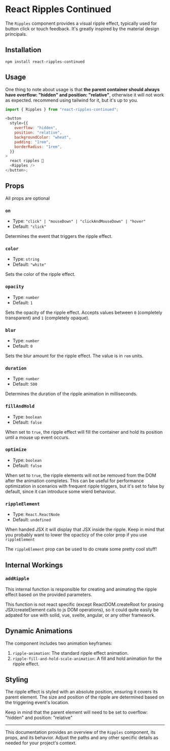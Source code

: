 # React Ripples Continued

The `Ripples` component provides a visual ripple effect, typically used for button click or touch feedback. It's greatly inspired by the material design principals.

## Installation

```
npm install react-ripples-continued
```

## Usage

One thing to note about usage is that **the parent container should always have overflow: "hidden" and position: "relative"**, otherwise it will not work as expected. recommend using tailwind for it, but it's up to you.

```javascript
import { Ripples } from "react-ripples-continued";

<button
  style={{
    overflow: "hidden",
    position: "relative",
    backgroundColor: "wheat",
    padding: "1rem",
    borderRadius: "1rem",
  }}
>
  react ripples 🎉
  <Ripples />
</button>;
```

## Props

All props are optional

### `on`

- Type: `"click" | "mouseDown" | "clickAndMouseDown" | "hover"`
- Default: `"click"`

Determines the event that triggers the ripple effect.

### `color`

- Type: `string`
- Default: `"white"`

Sets the color of the ripple effect.

### `opacity`

- Type: `number`
- Default: `1`

Sets the opacity of the ripple effect. Accepts values between `0` (completely transparent) and `1` (completely opaque).

### `blur`

- Type: `number`
- Default: `0`

Sets the blur amount for the ripple effect. The value is in `rem` units.

### `duration`

- Type: `number`
- Default: `500`

Determines the duration of the ripple animation in milliseconds.

### `fillAndHold`

- Type: `boolean`
- Default: `false`

When set to `true`, the ripple effect will fill the container and hold its position until a mouse up event occurs.

### `optimize`

- Type: `boolean`
- Default: `false`

When set to `true`, the ripple elements will not be removed from the DOM after the animation completes. This can be useful for performance optimization in scenarios with frequent ripple triggers, but it's set to false by default, since it can introduce some wierd behaviour.

### `rippleElement`

- Type: `React.ReactNode`
- Default: `undefined`

When handed JSX it will display that JSX inside the ripple. Keep in mind that you probably want to lower the opacticy of the color prop if you use `rippleElement`

The `rippleElement` prop can be used to do create some pretty cool stuff!

## Internal Workings

### `addRipple`

This internal function is responsible for creating and animating the ripple effect based on the provided parameters.

This function is not react specific (except ReactDOM.createRoot for prasing JSX/createElement calls to js DOM operations), so it could quite easily be adpated for use with solid, vue, svelte, angular, or any other framework.

## Dynamic Animations

The component includes two animation keyframes:

1. `ripple-animation`: The standard ripple effect animation.
2. `ripple-fill-and-hold-scale-animation`: A fill and hold animation for the ripple effect.

## Styling

The ripple effect is styled with an absolute position, ensuring it covers its parent element. The size and position of the ripple are determined based on the triggering event's location.

Keep in mind that the parent element will need to be set to overflow: "hidden" and position: "relative"

---

This documentation provides an overview of the `Ripples` component, its props, and its behavior. Adjust the paths and any other specific details as needed for your project's context.
